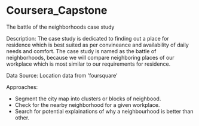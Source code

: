 # Coursera_Capstone

The battle of the neighborhoods case study

Description: The case study is dedicated to finding out a place for residence which is best suited as per convineance and availability of daily needs and comfort. The case study is named as the battle of neighborhoods, because we will compare neighboring places of our workplace which is most similar to our requirements for residence.

Data Source: Location data from 'foursquare'

Approaches: 
- Segment the city map into clusters or blocks of neighbood.
- Check for the nearby neighborhood for a given workplace.
- Search for potential explainations of why a neighbourhood is better than other.
